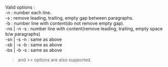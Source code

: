 Valid options :  
-n : number each line.  
-s : remove leading, trailing, empty gap between paragraphs.  
-b : number line with content(do not remove empty gap).  
-ns | -n -s : number line with content(remove leading, trailing, empty space b/w paragraphs)  
-sn | -s -n : same as above  
-sb | -s -b : same as above  
-bs | -b -s : same as above  
 > and  >> options are also supported.  
